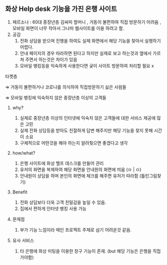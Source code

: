## 화상 Help desk 기능을 가진 은행 사이트

1. 페르소나 : 60대 중장년층 김싸피 할머니 , 거동이 불편하여 직접 방문하기 어려움 , 모바일 화면이 너무 작아서 그나마 웹사이트를 이용 하려고 함.
2. 공감
    1. 전화 상담을 받으며 진행을 하여도 실제 화면에서 해당 기능을 찾아서 실행하기 어렵다.
    2. 안내 페이지의 경우 따라하면 된다고 하지만 실제로 보고 하는것과 옆에서 가르쳐 주면서 하는것은 차이가 있음
    3. 모바일 뱅킹등을 익숙하게 사용한다면 궂이 사이트 방문하여 처리할 필요 x

타켓층

⇒ 거동이 불편하거나 코로나를 의식하여 직접방문하기 싫은 사람들

⇒ 모바일 뱅킹에 익숙하지 않은 중장년층 이상의 고객들

1. why?
    1. 실제로 중장년층 이상의 인터넷에 익숙치 않은 고객들에 대한 서비스 제공에 많은 고민
    2. 실제 전화 상담등을 받아도 친절하게 답변 해주지만 해당 기능을 찾지 못해 시간이 소요
    3. 구체적으로  어떤것을 해야 하는지 알려줫으면 좋겠다고 생각

 

1. how/what?
    1. 은행 사이트에 화상 헬프 데스크를 만들어 관리
    2. 유저의 화면을 복제하여 해당 화면을 안내원의 화면에 띄움 (ㅁ | ㅁ)
    3. 안내원이 상담을 하며 본인의 화면에 체크를 해주면 유저가 따라함 (틀린그림찾기)
2. Benefit
    1. 전화 상담보다 더욱 고객 친밀감을 높일 수 있음.
    2. 집에서 편하게 인터넷 뱅킹 사용 가능
3. 문제점 
    1. 부가 기능 느낌이라 메인 프로젝트 주제로 삼기 어려운것 같음.
4. 유사 서비스
    1. 타 은행에 화상 미팅을 이용한 창구 기능이 존재. (but 해당 기능은 은행을 직접 가야함)
